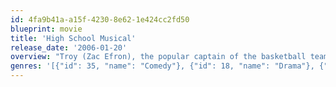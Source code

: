 ```yaml
---
id: 4fa9b41a-a15f-4230-8e62-1e424cc2fd50
blueprint: movie
title: 'High School Musical'
release_date: '2006-01-20'
overview: "Troy (Zac Efron), the popular captain of the basketball team, and Gabriella (Vanessa Anne Hudgens), the brainy and beautiful member of the academic club, break all the rules of East High society when they secretly audition for the leads in the school's musical. As they reach for the stars and follow their dreams, everyone learns about acceptance, teamwork, and being yourself. And it's all set to fun tunes and very cool dance moves!"
genres: '[{"id": 35, "name": "Comedy"}, {"id": 18, "name": "Drama"}, {"id": 10751, "name": "Family"}, {"id": 10402, "name": "Music"}, {"id": 10770, "name": "TV Movie"}]'
---
```

